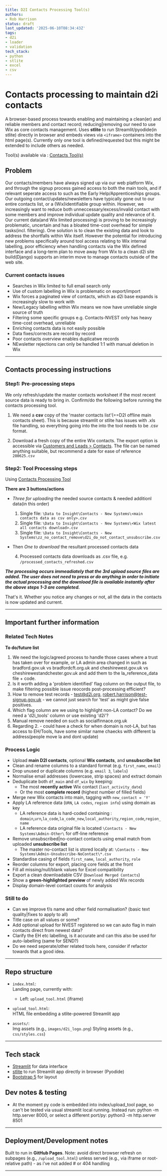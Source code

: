 ```yaml
---
title: D2I Contacts Processing Tool(s)
authors:
- Rob Harrison
status: draft
last_updated: '2025-06-10T08:34:43Z'
tags:
- d2i
- loader
- validation
tech_stack:
- python
- stlite
- excel
- csv
---
```



# Contacts processing to maintain d2i contacts

A browser-based process towards enabling and maintaining a clean(er) and reliable members and contact record; reducing|removing our need to use Wix as core contacts management. Uses **stlite** to run Streamlit/pyodide(in stlite) directly in browser and embeds views via `<iframe>` containers into the html page(s). Currently only one tool is defined/requested but this might be extended to include others as needed. 

Tool(s) available via : [Contacts Tool(s)](https://data-to-insight.github.io/d2i-contacts/)


## Problem

Our contacts/members have always signed up via our web platform Wix, and through the signup process gained access to both the main tools, and if relevant seperate access to such as the Early Help/Apprenticeships groups. Our outgoing contact/updates/newsletters have typically gone out to our entire contacts list, or a (Wix)identifiable group within. However, we increasingly want to reduce both unneccessary/excess/invalid contact with some members and improve individual update quality and relevance of it. Our current data(and Wix limited processing) is proving to be increasingly problematic, uncertain and has a bloated time-cost overhead for simple tasks(incl. filtering). One solution is to clean the existing data and look to address the shortfalls within Wix itself. However the potential for introducing new problems specifically around tool access relating to Wix internal labelling, poor efficiency when handling contacts via the Wix defined interface and a long-term plan to move away from Wix to a clean d2i site build(Django) supports an interim move to manage contacts outside of the web site.

### Current contacts issues

- Searches in Wix limited to full email search only
- Use of custom labelling in Wix is problematic on export/import
- Wix forces a paginated view of contacts, which as d2i base expands is increasingly slow to work with
- New/Legacy labelling within Wix means we now have unreliable single source of truth
- Filtering some specific groups e.g. Contacts-NVEST only has heavy time-cost overhead, unreliable
- Enriching contacts data is not easily possible
- Data fixes/corrects are record by record 
- Poor contacts overview enables duplicatwe records
- NEwsletter rejections can only be handled 1:1 with manual deletion in Wix 

---

## Contacts processing instructions

### Step1: Pre-processing steps

We only refresh/update the master contacts worksheet if the most recent source data is ready to bring in. Confirm/do the following before running the contacts processing tool.
  1. We need a **csv** copy of the 'master contacts list'(==D2I offline main contacts sheet). This is because streamlit or stlite has issues with .xls file handling, so everything going into the into the tool needs to be .csv format. 

  2. Download a fresh copy of the entire Wix contacts. The export option is accessible via [Customers and Leads > Contacts](https://manage.wix.com/dashboard/af6cb463-8e72-4034-8f73-3641ad5abc9d/contacts?referralInfo=sidebar). The file can be named anything suitable, but recommend a date for ease of reference `280625.csv`


### Step2: Tool Processing steps

Using [Contacts Processing Tool](https://data-to-insight.github.io/d2i-contacts/)

**There are 3 buttons/actions**
  - *Three for uploading* the needed source contacts & needed additionl data(in this order)

    1. Single file: `\Data to Insight\Contacts - New Systems\<main contacts data as csv only>.csv`
    2. Single file: `\Data to Insight\Contacts - New Systems\<Wix latest all contacts download>.csv`   
    3. Single file: `\Data to Insight\Contacts - New Systems\zz_no_contact_remove\d2i_do_not_contact_unsubscribe.csv` 

  - Then *One to download* the resultant processed contacts data

    4. Processed contacts data downloads as .csv file, e.g.  `/processed_contacts_refreshed.csv` 

***The processing occurs immeadiately that the 3rd upload source files are added. The user does not need to press or do anything in order to initiate the actual processing and the download file is available instantly after the above steps 1-3 are completed.***

  That's it. Whether you notice any changes or not, all the data in the contacts is now updated and current. 


---

## Important further information

### Related Tech Notes

**To do/future list**
1. We need the logic/agreed process to handle those cases where a trust has taken over for example, or LA admin area changed in such as bradford.gov.uk vs bradfordcft.org.uk and cheshirewest.gov.uk vs cheshirewestandchester.gov.uk and add them to the la_reference_data file + code. 
2. Is it worth adding a 'problem identified' flag column on the output file, to make filtering possible issue reocords post-processing efficient? 
3. How to remove test records - test@d2i.org, robert.harrison@test-signup.gov.uk - we cannot just search for 'test' as might give false positives.
4. Which flag column are we using to highlight non-LA contact? Do we need a 'd2i_tools' column or use existing 'd2i'? 
5. Manual remove needed on such as socialfinnace.org.uk
6. Regarding 2. - could have a check for when domain is not-LA, but has access to EH/Tools, have some similar name chaecks with different la address(people move la and dont update)



### Process Logic

- Upload **main D2I contacts**, optional **Wix contacts**, and **unsubscribe list**
- Clean and rename columns to a standard format (e.g. `first_name`, `email`)
- Drop unused or duplicate columns (e.g. `email 3`, `labels`)
- Normalise email addresses (lowercase, strip spaces) and extract domain
- Deduplicate both `df_main` and `df_wix` by keeping:
  - The most **recently active** Wix contact (`last_activity_date`)
  - Or the most **complete record** (highest number of filled fields)
- Merge new Wix contacts into main, tagging with `new_contact = 'Y'`
- Apply LA reference data (`URN`, `LA codes`, `region info`) using domain as key
  - LA reference data is hard-coded containing : `domain`,`urn`,`la_code`,`la_code_new`,`local_authority`,`region_code`,`region_name`
  - LA reference data original file is located `\Contacts - New Systems\Admin-Other\` for off-line reference
- Remove unsubscribed|no-contact contacts using email match from uploaded **unsubscribe list**
  - The master no-contact list is stored locally at: `\Contacts - New Systems\Admin-Unsubscribe-NoContact\*.csv`
- Standardise casing of fields `first_name`, `local_authority`, `role`
- Reorder columns for export, placing core fields at the front
- Fill all missing/null/blank values for Excel compatibility
- Export a clean downloadable CSV (`Download Merged Contacts`)
- Show a **green-highlighted preview** of newly added Wix records
- Display domain-level contact counts for analysis


### Still to do

- Can we improve f/s name and other field normalisation? (basic text quality|fixes to apply to all)
- Title case on all values or some? 
- Add optional upload for NVEST registered so we can auto flag in main contacts direct from newest data?
- Clarify the EH etc labelling, is it accurate and can this also be used for auto-labelling (same for SEND?)
- Do we need seperate/other related tools here, consider if refactor towards that a good idea. 

---


## Repo structure

- `index.html`:  
  Landing page, currently with: 
  - Left: `upload_tool.html` (iframe)  

- `upload_tool.html`:  
  HTML file embedding a stlite-powered Streamlit app

- `assets/`:  
  Img assets (e.g., `images/d2i_logo.png`)
  Styling assets (e.g., `css/styles.css`)

---

## Tech stack

- [Streamlit](https://streamlit.io) for data interface  
- [stlite](https://github.com/whitphx/stlite) to run Streamlit app directly in browser (Pyodide)  
- [Bootstrap 5](https://getbootstrap.com) for layout  


## Dev notes & testing

- At the moment py code is embedded into index/upload_tool page, so can't be tested via usual streamlit local running. Instead run:
python -m http.server 8000, or select a different port/py: python3 -m http.server 8501

---

## Deployment/Development notes

Built to run in **GitHub Pages**. 
Note: avoid direct browser refresh on subpages (e.g., `/upload_tool.html`) unless served (e.g., via iframe or root-relative path) - as i've not added # or 404 handling

---
